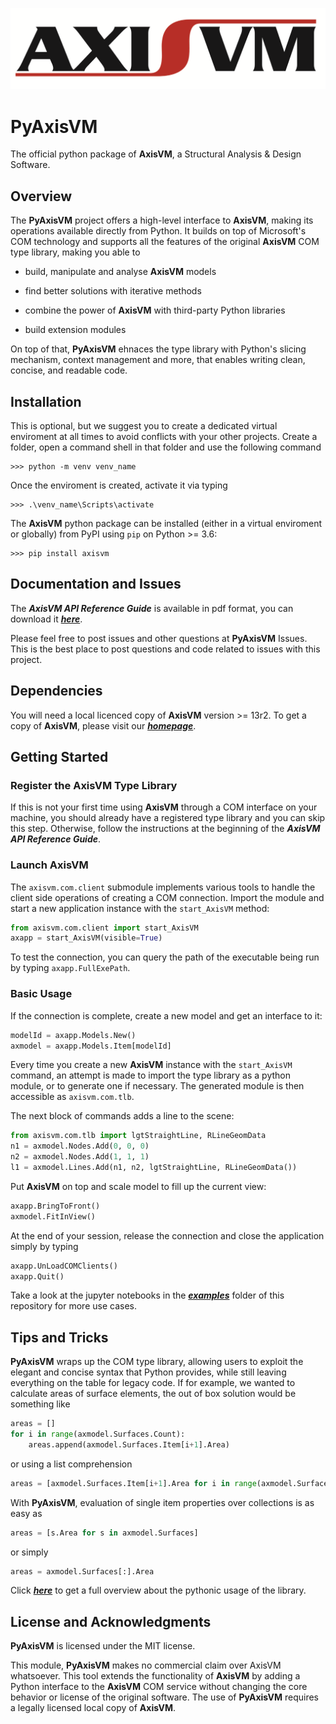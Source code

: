 ![alt text](https://github.com/AxisVM/DynamoToAxisVM/blob/master/Documentation/images/AxisVM%20logo.bmp)
# **PyAxisVM**

The official python package of **AxisVM**, a Structural Analysis & Design Software.

## **Overview**

The **PyAxisVM** project offers a high-level interface to **AxisVM**, making its operations available directly from Python. It builds on top of Microsoft's COM technology and supports all the features of the original **AxisVM** COM type library, making you able to
  
* build, manipulate and analyse **AxisVM** models

* find better solutions with iterative methods

* combine the power of **AxisVM** with third-party Python libraries

* build extension modules

On top of that, **PyAxisVM** ehnaces the type library with Python's slicing mechanism, context management and more, that enables writing clean, concise, and readable code.

## **Installation**
This is optional, but we suggest you to create a dedicated virtual enviroment at all times to avoid conflicts with your other projects. Create a folder, open a command shell in that folder and use the following command

```console
>>> python -m venv venv_name
```

Once the enviroment is created, activate it via typing

```console
>>> .\venv_name\Scripts\activate
```

The **AxisVM** python package can be installed (either in a virtual enviroment or globally) from PyPI using `pip` on Python >= 3.6:

```console
>>> pip install axisvm
```

## **Documentation and Issues**

The ***AxisVM API Reference Guide*** is available in pdf format,  you can download it _[***here***](https://axisvm.eu/axisvm-downloads/#application)_.


Please feel free to post issues and other questions at **PyAxisVM** Issues. This is the best place to post questions and code related to issues with this project.

## **Dependencies**

You will need a local licenced copy of **AxisVM** version >= 13r2. To get a copy of **AxisVM**, please visit our _[***homepage***](https://axisvm.eu/)_.


## **Getting Started**


### **Register the AxisVM Type Library**

If this is not your first time using **AxisVM** through a COM interface on your machine, you should already have a registered type library and you can skip this step. Otherwise, follow the instructions at the beginning of the ***AxisVM API Reference Guide***.


### **Launch AxisVM**

The `axisvm.com.client` submodule implements various tools to handle the client side operations of creating a COM connection. Import the module and start a new application instance with the `start_AxisVM` method:


```python
from axisvm.com.client import start_AxisVM
axapp = start_AxisVM(visible=True)
```

To test the connection, you can query the path of the executable being run by typing `axapp.FullExePath`.

### **Basic Usage**

If the connection is complete, create a new model and get an interface to it:


```python
modelId = axapp.Models.New()
axmodel = axapp.Models.Item[modelId]
```

Every time you create a new **AxisVM** instance with the `start_AxisVM` command, an attempt is made to import the type library as a python module, or to generate one if necessary. The generated module is then accessible as `axisvm.com.tlb`.
 
The next block of commands adds a line to the scene:


```python
from axisvm.com.tlb import lgtStraightLine, RLineGeomData
n1 = axmodel.Nodes.Add(0, 0, 0)
n2 = axmodel.Nodes.Add(1, 1, 1)
l1 = axmodel.Lines.Add(n1, n2, lgtStraightLine, RLineGeomData())
```

Put **AxisVM** on top and scale model to fill up the current view:


```python
axapp.BringToFront()
axmodel.FitInView()
```

At the end of your session, release the connection and close the application simply by typing


```python
axapp.UnLoadCOMClients()
axapp.Quit()
```

Take a look at the jupyter notebooks in the _[***examples***](https://github.com/AxisVM/pyaxisvm/tree/main/examples)_ folder of this repository for more use cases.

## **Tips and Tricks**

**PyAxisVM** wraps up the COM type library, allowing users to exploit the elegant and concise syntax that Python provides, while still leaving everything on the table for legacy code. If for example, we wanted to calculate areas of surface elements, the out of box solution would be something like

```python
areas = []
for i in range(axmodel.Surfaces.Count):
    areas.append(axmodel.Surfaces.Item[i+1].Area)
```

or using a list comprehension

```python
areas = [axmodel.Surfaces.Item[i+1].Area for i in range(axmodel.Surfaces.Count)]
```

With **PyAxisVM**, evaluation of single item properties over collections is as easy as

```python
areas = [s.Area for s in axmodel.Surfaces]
```

or simply

```python
areas = axmodel.Surfaces[:].Area
```

Click [***here***](https://github.com/AxisVM/pyaxisvm/blob/6abfebdfd26a76721836e1b490465d1f5a474a83/tips_and_tricks.md) to get a full overview about the pythonic usage of the library.

## **License and Acknowledgments**

**PyAxisVM** is licensed under the MIT license.

This module, **PyAxisVM** makes no commercial claim over AxisVM whatsoever. This tool extends the functionality of **AxisVM** by adding a Python interface to the **AxisVM** COM service without changing the core behavior or license of the original software. The use of **PyAxisVM** requires a legally licensed local copy of **AxisVM**.
